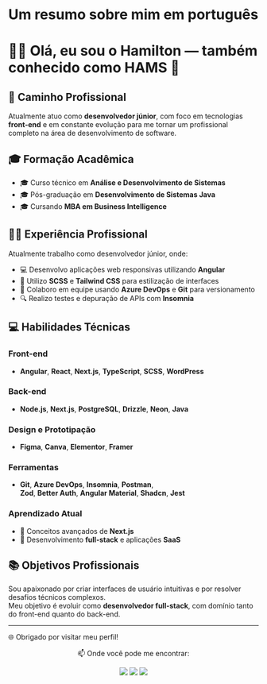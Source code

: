 # Um resumo sobre mim em português

# 👋🏻 Olá, eu sou o Hamilton — também conhecido como HAMS 👾

## 💼 Caminho Profissional  
Atualmente atuo como **desenvolvedor júnior**, com foco em tecnologias **front-end** e em constante evolução para me tornar um profissional completo na área de desenvolvimento de software.

## 🎓 Formação Acadêmica  
- 🎓 Curso técnico em **Análise e Desenvolvimento de Sistemas**  
- 🎓 Pós-graduação em **Desenvolvimento de Sistemas Java**  
- 🎓 Cursando **MBA em Business Intelligence**

## 🧑‍💻 Experiência Profissional  
Atualmente trabalho como desenvolvedor júnior, onde:  
- 💻 Desenvolvo aplicações web responsivas utilizando **Angular**  
- 🎨 Utilizo **SCSS** e **Tailwind CSS** para estilização de interfaces  
- 🔧 Colaboro em equipe usando **Azure DevOps** e **Git** para versionamento  
- 🔍 Realizo testes e depuração de APIs com **Insomnia**

## 💻 Habilidades Técnicas  

### Front-end  
- **Angular**, **React**, **Next.js**, **TypeScript**, **SCSS**, **WordPress**

### Back-end  
- **Node.js**, **Next.js**, **PostgreSQL**, **Drizzle**, **Neon**, **Java**

### Design e Prototipação  
- **Figma**, **Canva**, **Elementor**, **Framer**

### Ferramentas  
- **Git**, **Azure DevOps**, **Insomnia**, **Postman**,  
  **Zod**, **Better Auth**, **Angular Material**, **Shadcn**, **Jest**

### Aprendizado Atual  
- 🚀 Conceitos avançados de **Next.js**  
- 🔄 Desenvolvimento **full-stack** e aplicações **SaaS**

## 📚 Objetivos Profissionais  
Sou apaixonado por criar interfaces de usuário intuitivas e por resolver desafios técnicos complexos.  
Meu objetivo é evoluir como **desenvolvedor full-stack**, com domínio tanto do front-end quanto do back-end.

---

🌐 Obrigado por visitar meu perfil!  

 <div align = 'center'>
  <p>📫 Onde você pode me encontrar: </p>
  <a href = "https://mail.google.com/mail/u/0/?tab=rm&ogbl#inbox?compose=CllgCHrhVSwZQbpkLdfzbhWVvQSCsPSNvpzFvgQhhlKknJmPLRHwxZhBFXDZLcNTPsLksCFlJwg"><img src="https://img.shields.io/badge/Gmail-D14836?style=for-the-badge&logo=gmail&logoColor=white" {target="_blank"} rel="noopener noreferrer"></a>
  <a href="https://www.linkedin.com/in/hamilton-rodrigues/" target="_blank" rel="noopener noreferrer"><img src="https://img.shields.io/badge/-LinkedIn-%230077B5?style=for-the-badge&logo=linkedin&logoColor=white" {target="_blank"}></a>
  <a href="https://www.instagram.com/hams_rodrigues/" target="_blank" rel="noopener noreferrer"><img src="https://img.shields.io/badge/-Instagram-%23E4405F?style=for-the-badge&logo=instagram&logoColor=white" target="_blank"></a>
 </div>
